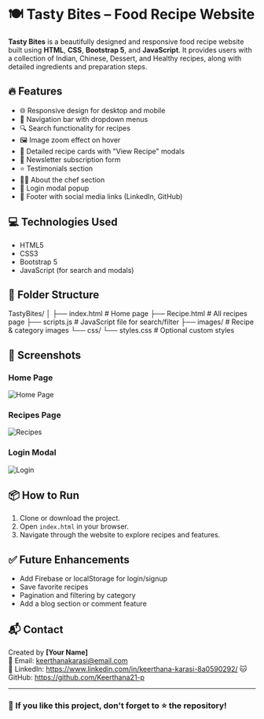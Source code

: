 # 🍽️ Tasty Bites – Food Recipe Website

**Tasty Bites** is a beautifully designed and responsive food recipe website built using **HTML**, **CSS**, **Bootstrap 5**, and **JavaScript**. It provides users with a collection of Indian, Chinese, Dessert, and Healthy recipes, along with detailed ingredients and preparation steps.

## 🔥 Features

- 🌐 Responsive design for desktop and mobile
- 🧭 Navigation bar with dropdown menus
- 🔍 Search functionality for recipes
- 🖼️ Image zoom effect on hover
- 📄 Detailed recipe cards with "View Recipe" modals
- 📝 Newsletter subscription form
- ⭐ Testimonials section
- 🧑‍🍳 About the chef section
- 🔐 Login modal popup
- 🦶 Footer with social media links (LinkedIn, GitHub)

## 💻 Technologies Used

- HTML5
- CSS3
- Bootstrap 5
- JavaScript (for search and modals)

## 📂 Folder Structure

TastyBites/
│
├── index.html # Home page
├── Recipe.html # All recipes page
├── scripts.js # JavaScript file for search/filter
├── images/ # Recipe & category images
└── css/
└── styles.css # Optional custom styles

## 📸 Screenshots

### Home Page
![Home Page](screenshots/home.png)

### Recipes Page
![Recipes](screenshots/recipes.png)

### Login Modal
![Login](screenshots/login.png)

## 📦 How to Run

1. Clone or download the project.
2. Open `index.html` in your browser.
3. Navigate through the website to explore recipes and features.

## ✅ Future Enhancements

- Add Firebase or localStorage for login/signup
- Save favorite recipes
- Pagination and filtering by category
- Add a blog section or comment feature

## 📬 Contact

Created by **[Your Name]**  
📧 Email: keerthanakarasi@email.com  
🔗 LinkedIn: https://www.linkedin.com/in/keerthana-karasi-8a0590292/ 
🐱 GitHub: https://github.com/Keerthana21-p

---

### 💖 If you like this project, don't forget to ⭐ the repository!

